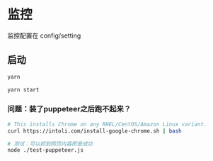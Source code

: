 # 监控

监控配置在 config/setting

## 启动

```bash
yarn

yarn start
```

### 问题：装了puppeteer之后跑不起来？

```bash
# This installs Chrome on any RHEL/CentOS/Amazon Linux variant.
curl https://intoli.com/install-google-chrome.sh | bash

# 测试：可以抓到网页内容即是成功
node ./test-puppeteer.js
```
